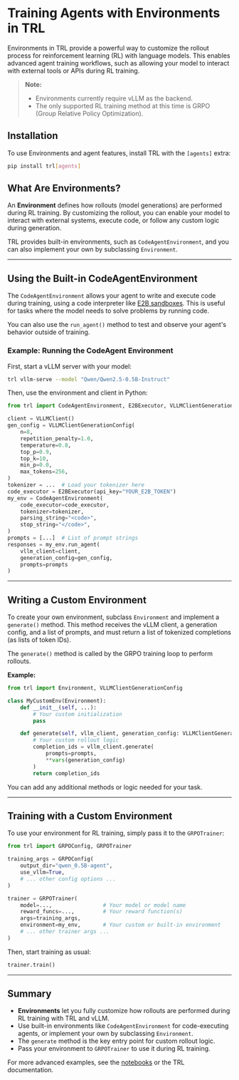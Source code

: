 # Training Agents with Environments in TRL

Environments in TRL provide a powerful way to customize the rollout process for reinforcement learning (RL) with language models. This enables advanced agent training workflows, such as allowing your model to interact with external tools or APIs during RL training.

> **Note:**  
> - Environments currently require vLLM as the backend.
> - The only supported RL training method at this time is GRPO (Group Relative Policy Optimization).

## Installation

To use Environments and agent features, install TRL with the `[agents]` extra:

```bash
pip install trl[agents]
```

## What Are Environments?

An **Environment** defines how rollouts (model generations) are performed during RL training. By customizing the rollout, you can enable your model to interact with external systems, execute code, or follow any custom logic during generation.

TRL provides built-in environments, such as `CodeAgentEnvironment`, and you can also implement your own by subclassing `Environment`.

---

## Using the Built-in CodeAgentEnvironment

The `CodeAgentEnvironment` allows your agent to write and execute code during training, using a code interpreter like [E2B sandboxes](https://e2b.dev). This is useful for tasks where the model needs to solve problems by running code.

You can also use the `run_agent()` method to test and observe your agent's behavior outside of training.

### Example: Running the CodeAgent Environment

First, start a vLLM server with your model:

```bash
trl vllm-serve --model "Qwen/Qwen2.5-0.5B-Instruct"
```

Then, use the environment and client in Python:

```python
from trl import CodeAgentEnvironment, E2BExecutor, VLLMClientGenerationConfig, VLLMClient

client = VLLMClient()
gen_config = VLLMClientGenerationConfig(
    n=8,
    repetition_penalty=1.0,
    temperature=0.8,
    top_p=0.9,
    top_k=10,
    min_p=0.0,
    max_tokens=256,
)
tokenizer = ...  # Load your tokenizer here
code_executor = E2BExecutor(api_key="YOUR_E2B_TOKEN")
my_env = CodeAgentEnvironment(
    code_executor=code_executor,
    tokenizer=tokenizer,
    parsing_string="<code>",
    stop_string="</code>",
)
prompts = [...]  # List of prompt strings
responses = my_env.run_agent(
    vllm_client=client,
    generation_config=gen_config,
    prompts=prompts
)
```

---

## Writing a Custom Environment

To create your own environment, subclass `Environment` and implement a `generate()` method. This method receives the vLLM client, a generation config, and a list of prompts, and must return a list of tokenized completions (as lists of token IDs).

The `generate()` method is called by the GRPO training loop to perform rollouts.

**Example:**

```python
from trl import Environment, VLLMClientGenerationConfig

class MyCustomEnv(Environment):
    def __init__(self, ...):
        # Your custom initialization
        pass

    def generate(self, vllm_client, generation_config: VLLMClientGenerationConfig, prompts: list[str]) -> list:
        # Your custom rollout logic
        completion_ids = vllm_client.generate(
            prompts=prompts,
            **vars(generation_config)
        )
        return completion_ids
```

You can add any additional methods or logic needed for your task.

---

## Training with a Custom Environment

To use your environment for RL training, simply pass it to the `GRPOTrainer`:

```python
from trl import GRPOConfig, GRPOTrainer

training_args = GRPOConfig(
    output_dir="qwen_0.5B-agent",
    use_vllm=True,
    # ... other config options ...
)

trainer = GRPOTrainer(
    model=...,                # Your model or model name
    reward_funcs=...,         # Your reward function(s)
    args=training_args,
    environment=my_env,       # Your custom or built-in environment
    # ... other trainer args ...
)
```

Then, start training as usual:

```python
trainer.train()
```

---

## Summary

- **Environments** let you fully customize how rollouts are performed during RL training with TRL and vLLM.
- Use built-in environments like `CodeAgentEnvironment` for code-executing agents, or implement your own by subclassing `Environment`.
- The `generate` method is the key entry point for custom rollout logic.
- Pass your environment to `GRPOTrainer` to use it during RL training.

For more advanced examples, see the [notebooks](../notebooks/) or the TRL documentation.
